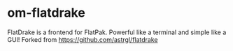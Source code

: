 # om-flatdrake
FlatDrake is a frontend for FlatPak. Powerful like a terminal and simple like a GUI! Forked from https://github.com/astrgl/flatdrake
